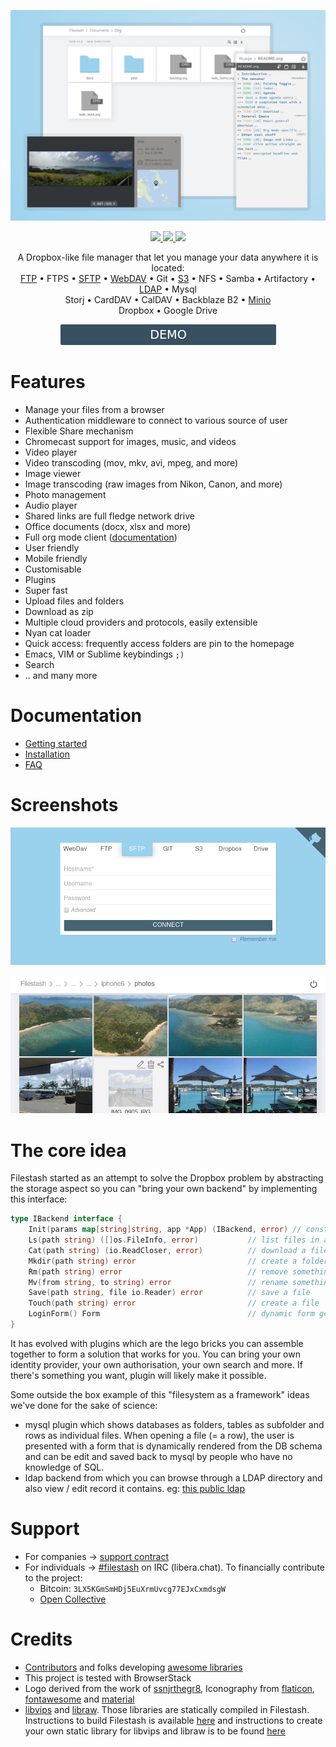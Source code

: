 ![screenshot](https://raw.githubusercontent.com/mickael-kerjean/filestash_images/master/.assets/photo.jpg)

<p align="center">
    <a href="https://github.com/mickael-kerjean/contributors" alt="Contributors">
        <img src="https://img.shields.io/github/contributors/mickael-kerjean/filestash" style="max-width:100%;">
    </a>
    <a href="https://hub.docker.com/r/machines/filestash" alt="Docker Hub">
        <img src="https://img.shields.io/docker/pulls/machines/filestash" style="max-width:100%;">
    </a>
    <a href="https://kiwiirc.com/nextclient/#irc://irc.libera.chat/#filestash?nick=guest??" alt="Chat on IRC">
        <img src="https://img.shields.io/badge/IRC-%23filestash-brightgreen.svg" style="max-width:100%;">
    </a>
</p>

<p align="center">
    A Dropbox-like file manager that let you manage your data anywhere it is located:<br>
    <a href="https://www.filestash.app/ftp-client.html">FTP</a> • FTPS • <a href="https://www.filestash.app/ssh-file-transfer.html">SFTP</a> • <a href="https://www.filestash.app/webdav-client.html">WebDAV</a> • Git • <a href="https://www.filestash.app/s3-browser.html">S3</a> • NFS • Samba • Artifactory • <a href="https://www.filestash.app/ldap-browser.html">LDAP</a> • Mysql <br>
       Storj • CardDAV • CalDAV • Backblaze B2 • <a href="https://www.filestash.app/s3-browser.html">Minio</a> <br>
               Dropbox • Google Drive
</p>
<p align="center">
    <a href="http://demo.filestash.app">
      <img src="https://raw.githubusercontent.com/mickael-kerjean/filestash_images/master/.assets/button_demo.png" alt="demo button" />
    </a>
</p>

# Features
- Manage your files from a browser
- Authentication middleware to connect to various source of user
- Flexible Share mechanism
- Chromecast support for images, music, and videos
- Video player
- Video transcoding (mov, mkv, avi, mpeg, and more)
- Image viewer
- Image transcoding (raw images from Nikon, Canon, and more)
- Photo management
- Audio player
- Shared links are full fledge network drive
- Office documents (docx, xlsx and more)
- Full org mode client ([documentation](https://www.filestash.app/2018/05/31/release-note-v0.1/))
- User friendly
- Mobile friendly
- Customisable
- Plugins
- Super fast
- Upload files and folders
- Download as zip
- Multiple cloud providers and protocols, easily extensible
- Nyan cat loader
- Quick access: frequently access folders are pin to the homepage
- Emacs, VIM or Sublime keybindings `;)`
- Search
- .. and many more

# Documentation
- [Getting started](https://www.filestash.app/docs/)
- [Installation](https://www.filestash.app/docs/install-and-upgrade/)
- [FAQ](https://www.filestash.app/docs/faq/)

# Screenshots
<p align="center">
    <a href="https://demo.filestash.app">
        <img src="https://raw.githubusercontent.com/mickael-kerjean/filestash_images/master/.assets/navigation.gif" alt="user experience on navigation" />
    </a>
</p>
<p align="center">
    <a href="http://demo.filestash.app">
        <img src="https://raw.githubusercontent.com/mickael-kerjean/filestash_images/master/.assets/photo_management.gif" alt="user experience on medias" />
    </a>
</p>

# The core idea

Filestash started as an attempt to solve the Dropbox problem by abstracting the storage aspect so you can "bring your own backend" by implementing this interface:
```go
type IBackend interface {
	Init(params map[string]string, app *App) (IBackend, error) // constructor
	Ls(path string) ([]os.FileInfo, error)           // list files in a folder
	Cat(path string) (io.ReadCloser, error)          // download a file
	Mkdir(path string) error                         // create a folder
	Rm(path string) error                            // remove something
	Mv(from string, to string) error                 // rename something
	Save(path string, file io.Reader) error          // save a file
	Touch(path string) error                         // create a file
	LoginForm() Form                                 // dynamic form generation for the login
}
```
It has evolved with plugins which are the lego bricks you can assemble together to form a solution that works for you. You can bring your own identity provider, your own authorisation, your own search and more. If there's something you want, plugin will likely make it possible.

Some outside the box example of this "filesystem as a framework" ideas we've done for the sake of science:
- mysql plugin which shows databases as folders, tables as subfolder and rows as individual files. When opening a file (= a row), the user is presented with a form that is dynamically rendered from the DB schema and can be edit and saved back to mysql by people who have no knowledge of SQL.
- ldap backend from which you can browse through a LDAP directory and also view / edit record it contains. eg: [this public ldap](https://demo.filestash.app/login?type=ldap&hostname=ldap%3A%2F%2Fipa.demo1.freeipa.org&bind_dn=uid%3Dadmin%2Ccn%3Dusers%2Ccn%3Daccounts%2Cdc%3Ddemo1%2Cdc%3Dfreeipa%2Cdc%3Dorg&bind_password=Secret123&base_dn=cn%3Daccounts%2Cdc%3Ddemo1%2Cdc%3Dfreeipa%2Cdc%3Dorg)

<!-- if you feel curious, we wrote a more in depth article about the [interesting ideas in Filestash]() -->

# Support
- For companies -> [support contract](https://www.filestash.app/pricing/)
- For individuals -> [#filestash](https://kiwiirc.com/nextclient/#irc://irc.libera.chat/#filestash?nick=guest??) on IRC (libera.chat). To financially contribute to the project:
  - Bitcoin: `3LX5KGmSmHDj5EuXrmUvcg77EJxCxmdsgW`
  - [Open Collective](https://opencollective.com/filestash)

# Credits
- [Contributors](https://github.com/mickael-kerjean/filestash/graphs/contributors) and folks developing [awesome libraries](https://github.com/mickael-kerjean/filestash/blob/master/go.mod)
- This project is tested with BrowserStack
- Logo derived from the work of [ssnjrthegr8](https://github.com/ssnjrthegr8), Iconography from [flaticon](https://www.flaticon.com/), [fontawesome](https://fontawesome.com) and [material](https://material.io/icons/)
- [libvips](https://github.com/libvips/libvips) and [libraw](https://github.com/LibRaw/LibRaw). Those libraries are statically compiled in Filestash. Instructions to build Filestash is available [here](https://github.com/mickael-kerjean/filestash/blob/master/.drone.yml) and instructions to create your own static library for libvips and libraw is to be found [here](https://github.com/mickael-kerjean/filestash/tree/master/server/plugin/plg_image_light/deps)
